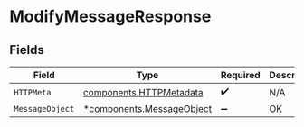 # ModifyMessageResponse


## Fields

| Field                                                                 | Type                                                                  | Required                                                              | Description                                                           |
| --------------------------------------------------------------------- | --------------------------------------------------------------------- | --------------------------------------------------------------------- | --------------------------------------------------------------------- |
| `HTTPMeta`                                                            | [components.HTTPMetadata](../../models/components/httpmetadata.md)    | :heavy_check_mark:                                                    | N/A                                                                   |
| `MessageObject`                                                       | [*components.MessageObject](../../models/components/messageobject.md) | :heavy_minus_sign:                                                    | OK                                                                    |